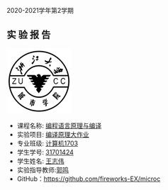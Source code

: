 2020-2021学年第2学期

## 实 验 报 告

![](zucc.png)

- 课程名称: <u>编程语言原理与编译</u>
- 实验项目: <u>编译原理大作业</u>
- 专业班级: <u>计算机1703</u>
- 学生学号: <u>31701424</u>
- 学生姓名: <u>王志伟</u>
- 实验指导教师:<u>郭鸣</u>
- GitHub：https://github.com/fireworks-EX/microc

